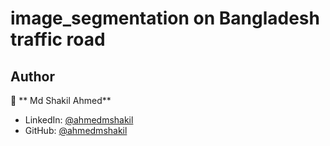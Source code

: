 # image_segmentation on Bangladesh traffic road

## Author

👤 ** Md Shakil Ahmed**

* LinkedIn: [@ahmedmshakil](https://www.linkedin.com/in/ahmedmshakil/)
* GitHub: [@ahmedmshakil](https://github.com/ahmedmshakil)